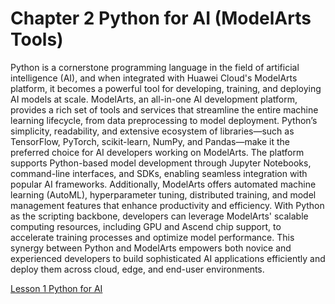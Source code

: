 # Chapter 2 Python for AI (ModelArts Tools)
Python is a cornerstone programming language in the field of artificial intelligence (AI), and when integrated with Huawei Cloud's ModelArts platform, it becomes a powerful tool for developing, training, and deploying AI models at scale. ModelArts, an all-in-one AI development platform, provides a rich set of tools and services that streamline the entire machine learning lifecycle, from data preprocessing to model deployment. Python’s simplicity, readability, and extensive ecosystem of libraries—such as TensorFlow, PyTorch, scikit-learn, NumPy, and Pandas—make it the preferred choice for AI developers working on ModelArts. The platform supports Python-based model development through Jupyter Notebooks, command-line interfaces, and SDKs, enabling seamless integration with popular AI frameworks. Additionally, ModelArts offers automated machine learning (AutoML), hyperparameter tuning, distributed training, and model management features that enhance productivity and efficiency. With Python as the scripting backbone, developers can leverage ModelArts' scalable computing resources, including GPU and Ascend chip support, to accelerate training processes and optimize model performance. This synergy between Python and ModelArts empowers both novice and experienced developers to build sophisticated AI applications efficiently and deploy them across cloud, edge, and end-user environments.

[Lesson 1 Python for AI](Lesson_01/README.md)
